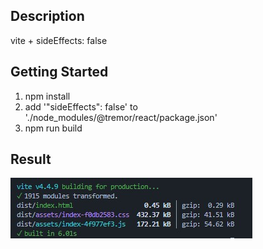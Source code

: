 ## Description
vite + sideEffects: false

## Getting Started

1. npm install
2. add '"sideEffects": false' to './node_modules/@tremor/react/package.json'
3. npm run build

## Result
![image](images/vite3-result.jpg "image")
